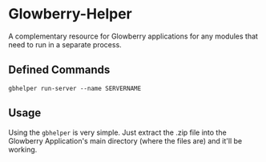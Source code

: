 # Glowberry-Helper
A complementary resource for Glowberry applications for any modules that need to run in a separate process.

## Defined Commands

```
gbhelper run-server --name SERVERNAME
```

## Usage
Using the `gbhelper` is very simple. Just extract the .zip file into the Glowberry Application's main directory (where the files are) and it'll be working.
